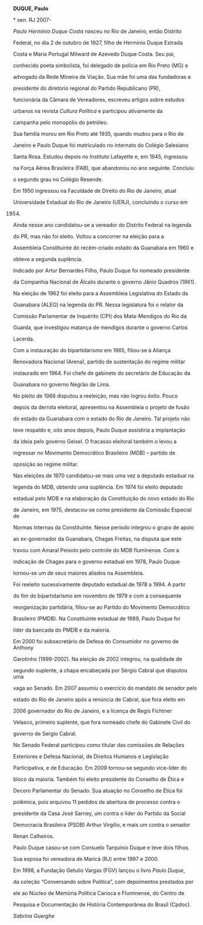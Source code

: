 **DUQUE, Paulo**



\* sen. RJ 2007-



*Paulo Hermínio Duque Costa* nasceu no Rio de Janeiro, então Distrito

Federal, no dia 2 de outubro de 1927, filho de Hermínio Duque Estrada

Costa e Maria Portugal Milward de Azevedo Duque Costa. Seu pai,

conhecido poeta simbolista, foi delegado de polícia em Rio Preto (MG) e

advogado da Rede Mineira de Viação. Sua mãe foi uma das fundadoras e

presidente do diretório regional do Partido Republicano (PR),

funcionária da Câmara de Vereadores, escreveu artigos sobre estudos

urbanos na revista *Cultura Política* e participou ativamente da

campanha pelo monopólio do petróleo.



Sua família morou em Rio Preto até 1935, quando mudou para o Rio de

Janeiro e Paulo Duque foi matriculado no internato do Colégio Salesiano

Santa Rosa. Estudou depois no Instituto Lafayette e, em 1945, ingressou

na Força Aérea Brasileira (FAB), que abandonou no ano seguinte. Concluiu

o segundo grau no Colégio Resende.



Em 1950 ingressou na Faculdade de Direito do Rio de Janeiro, atual

Universidade Estadual do Rio de Janeiro (UERJ), concluindo o curso em

1954.



Ainda nesse ano candidatou-se a vereador do Distrito Federal na legenda

do PR, mas não foi eleito. Voltou a concorrer na eleição para a

Assembleia Constituinte do recém-criado estado da Guanabara em 1960 e

obteve a segunda suplência.



Indicado por Artur Bernardes Filho, Paulo Duque foi nomeado presidente

da Companhia Nacional de Álcalis durante o governo Jânio Quadros (1961).

Na eleição de 1962 foi eleito para a Assembleia Legislativa do Estado da

Guanabara (ALEG) na legenda do PR. Nessa legislatura foi o relator da

Comissão Parlamentar de Inquérito (CPI) dos Mata-Mendigos do Rio da

Guarda, que investigou matança de mendigos durante o governo Carlos

Lacerda.



Com a instauração do bipartidarismo em 1965, filiou-se à Aliança

Renovadora Nacional (Arena), partido de sustentação do regime militar

instaurado em 1964. Foi chefe de gabinete do secretário de Educação da

Guanabara no governo Negrão de Lima.



No pleito de 1966 disputou a reeleição, mas não logrou êxito. Pouco

depois da derrota eleitoral, apresentou na Assembleia o projeto de fusão

do estado da Guanabara com o estado do Rio de Janeiro. Tal projeto não

teve respaldo e, oito anos depois, Paulo Duque assistiria a implantação

da ideia pelo governo Geisel. O fracasso eleitoral também o levou a

ingressar no Movimento Democrático Brasileiro (MDB) – partido de

oposição ao regime militar.



Nas eleições de 1970 candidatou-se mais uma vez a deputado estadual na

legenda do MDB, obtendo uma suplência. Em 1974 foi eleito deputado

estadual pelo MDB e na elaboração da Constituição do novo estado do Rio

de Janeiro, em 1975, destacou-se como presidente da Comissão Especial de

Normas Internas da Constituinte. Nesse período integrou o grupo de apoio

ao ex-governador da Guanabara, Chagas Freitas, na disputa que este

travou com Amaral Peixoto pelo controle do MDB fluminense. Com a

indicação de Chagas para o governo estadual em 1978, Paulo Duque

tornou-se um de seus maiores aliados na Assembleia.



Foi reeleito sucessivamente deputado estadual de 1978 a 1994. A partir

do fim do bipartidarismo em novembro de 1979 e com a consequente

reorganização partidária, filiou-se ao Partido do Movimento Democrático

Brasileiro (PMDB). Na Constituinte estadual de 1989, Paulo Duque foi

líder da bancada do PMDB e da maioria.



Em 2000 foi subsecretário de Defesa do Consumidor no governo de Anthony

Garotinho (1999-2002). Na eleição de 2002 integrou, na qualidade de

segundo suplente, a chapa encabeçada por Sérgio Cabral que disputou uma

vaga ao Senado. Em 2007 assumiu o exercício do mandato de senador pelo

estado do Rio de Janeiro após a renúncia de Cabral, que fora eleito em

2006 governador do Rio de Janeiro, e a licença de Regis Fichtner

Velasco, primeiro suplente, que fora nomeado chefe do Gabinete Civil do

governo de Sergio Cabral.



No Senado Federal participou como titular das comissões de Relações

Exteriores e Defesa Nacional, de Direitos Humanos e Legislação

Participativa, e de Educação. Em 2009 tornou-se segundo vice-líder do

bloco da maioria. Também foi eleito presidente do Conselho de Ética e

Decoro Parlamentar do Senado. Sua atuação no Conselho de Ética foi

polêmica, pois arquivou 11 pedidos de abertura de processo contra o

presidente da Casa José Sarney, um contra o líder do Partido da Social

Democracia Brasileira (PSDB) Arthur Virgílio, e mais um contra o senador

Renan Calheiros.



Paulo Duque casou-se com Consuelo Tarquínio Duque e teve dois filhos.

Sua esposa foi vereadora de Maricá (RJ) entre 1997 e 2000.



Em 1998, a Fundação Getulio Vargas (FGV) lançou o livro *Paulo Duque*,

da coleção “Conversando sobre Política”, com depoimentos prestados por

ele ao Núcleo de Memória Política Carioca e Fluminense, do Centro de

Pesquisa e Documentação de História Contemporânea do Brasil (Cpdoc).



*Sabrina Guerghe*



